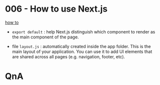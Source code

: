 # 006 - How to use Next.js
[how to](https://nextjs.org/learn/react-foundations/installation)

- `export default` : help Next.js distinguish which component to render as the main component of the page.

- file `layout.js` : automatically created inside the app folder. This is the main layout of your application. You can use it to add UI elements that are shared across all pages (e.g. navigation, footer, etc).


# QnA


